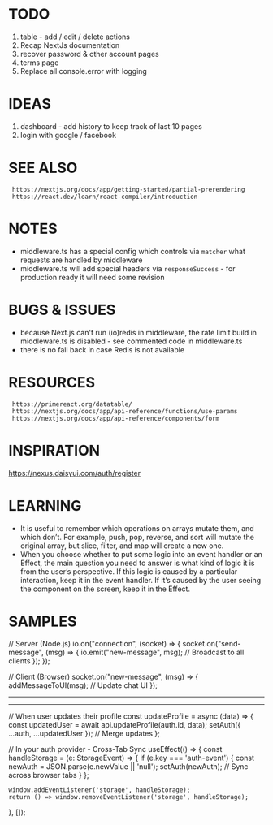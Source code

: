 # TODO

1. table - add / edit / delete actions
2. Recap NextJs documentation
3. recover password & other account pages
4. terms page
5. Replace all console.error with logging

# IDEAS

1. dashboard - add history to keep track of last 10 pages
2. login with google / facebook

# SEE ALSO

     https://nextjs.org/docs/app/getting-started/partial-prerendering
     https://react.dev/learn/react-compiler/introduction

# NOTES

- middleware.ts has a special config which controls via `matcher` what requests are handled by middleware
- middleware.ts will add special headers via `responseSuccess` - for production ready it will need some revision

# BUGS & ISSUES

- because Next.js can't run (io)redis in middleware, the rate limit build in middleware.ts is disabled - see commented code in middleware.ts
- there is no fall back in case Redis is not available

# RESOURCES

     https://primereact.org/datatable/
     https://nextjs.org/docs/app/api-reference/functions/use-params
     https://nextjs.org/docs/app/api-reference/components/form

# INSPIRATION

https://nexus.daisyui.com/auth/register

# LEARNING

- It is useful to remember which operations on arrays mutate them, and which don’t. For example, push, pop, reverse, 
and sort will mutate the original array, but slice, filter, and map will create a new one.
- When you choose whether to put some logic into an event handler or an Effect, the main question you need to answer 
is what kind of logic it is from the user’s perspective. If this logic is caused by a particular interaction, 
keep it in the event handler. If it’s caused by the user seeing the component on the screen, keep it in the Effect.

# SAMPLES

// Server (Node.js)
io.on("connection", (socket) => {
socket.on("send-message", (msg) => {
io.emit("new-message", msg); // Broadcast to all clients
});
});

// Client (Browser)
socket.on("new-message", (msg) => {
addMessageToUI(msg); // Update chat UI
});

-------------------------

<Notice type="error" message="Testing error layout" />

<Notice type="warning" message="Testing error layout" />

<Notice type="loading" />

<Notice type="info" message="Testing info layout" />

<Notice type="success" message="Testing info layout" />


-------------------------

// When user updates their profile
const updateProfile = async (data) => {
const updatedUser = await api.updateProfile(auth.id, data);
setAuth({ ...auth, ...updatedUser }); // Merge updates
};

// In your auth provider - Cross-Tab Sync
useEffect(() => {
const handleStorage = (e: StorageEvent) => {
if (e.key === 'auth-event') {
const newAuth = JSON.parse(e.newValue || 'null');
setAuth(newAuth); // Sync across browser tabs
}
};

    window.addEventListener('storage', handleStorage);
    return () => window.removeEventListener('storage', handleStorage);
}, []);